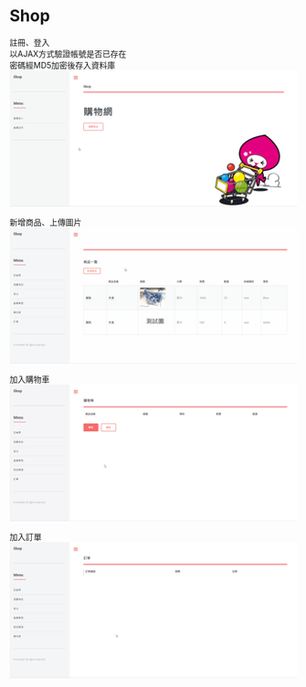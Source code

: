 # Shop

註冊、登入  
以AJAX方式驗證帳號是否已存在  
密碼經MD5加密後存入資料庫
![image](demonstration/registerLogin.gif)

新增商品、上傳圖片
![image](demonstration/uploadImage.gif)

加入購物車
![image](demonstration/addCart.gif)

加入訂單
![image](demonstration/addOrder.gif)
